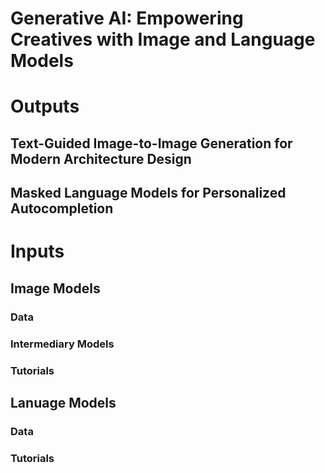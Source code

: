 # Generative AI: Empowering Creatives with Image and Language Models

# Outputs

## Text-Guided Image-to-Image Generation for Modern Architecture Design

## Masked Language Models for Personalized Autocompletion

# Inputs

## Image Models

### Data

### Intermediary Models

### Tutorials

## Lanuage Models

### Data

### Tutorials
